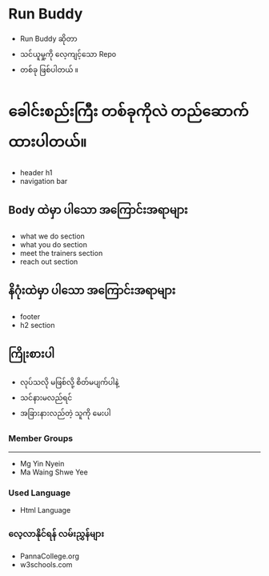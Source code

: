 # Run Buddy 
- Run Buddy ဆိုတာ 
- သင်ယူမှု့ကို လေ့ကျင့်သော Repo 
- တစ်ခု ဖြစ်ပါတယ် ။

# ခေါင်းစည်းကြီး တစ်ခုကိုလဲ တည်ဆောက်ထားပါတယ်။
- header h1
- navigation bar 


## Body ထဲမှာ ပါသော အကြောင်းအရာများ
- what we do section
- what you do section
- meet the trainers section
- reach out section

## နိဂုံးထဲမှာ ပါသော အကြောင်းအရာများ
- footer 
- h2 section 


## ကြိုးစားပါ 
- လုပ်သလို မဖြစ်လို့ စိတ်မပျက်ပါနဲ့ 
- သင်နားမလည်ရင် 
- အခြားနားလည်တဲ့ သူကို မေးပါ 

###  Member Groups 
-----
- Mg Yin Nyein
- Ma Waing Shwe Yee 

### Used  Language 

- Html Language 

### လေ့လာနိုင်ရန် လမ်းညွှန်များ 
- PannaCollege.org
- w3schools.com 

